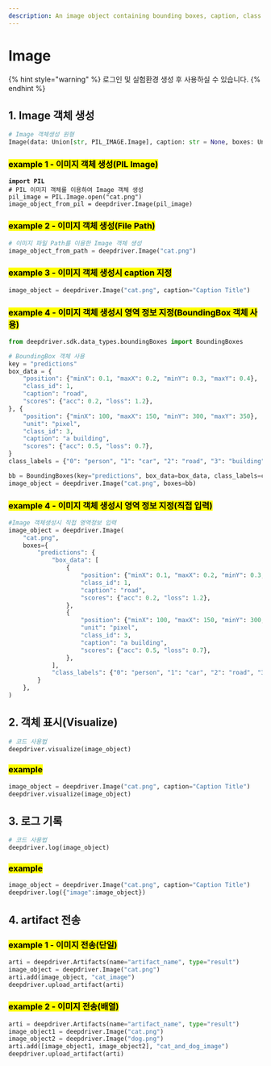 ```yaml
---
description: An image object containing bounding boxes, caption, class
---
```


# Image

{% hint style="warning" %}
로그인 및 실험환경 생성 후 사용하실 수 있습니다.
{% endhint %}

## 1. Image 객체 생성

```python
# Image 객체생성 원형
Image(data: Union[str, PIL_IMAGE.Image], caption: str = None, boxes: Union[Dict[str, BoundingBoxes], Dict[str, dict]] = None)
```

### <mark style="background-color:yellow;">example 1 - 이미지 객체 생성(PIL Image)</mark>

<pre class="language-python"><code class="lang-python"><strong>import PIL
</strong># PIL 이미지 객체를 이용하여 Image 객체 생성
pil_image = PIL.Image.open("cat.png")
image_object_from_pil = deepdriver.Image(pil_image)
</code></pre>

### <mark style="background-color:yellow;">example 2 - 이미지 객체 생성(File Path)</mark>

```python
# 이미지 파일 Path를 이용한 Image 객체 생성
image_object_from_path = deepdriver.Image("cat.png")
```

### <mark style="background-color:yellow;">example 3 - 이미지 객체 생성시 caption 지정</mark>

```python
image_object = deepdriver.Image("cat.png", caption="Caption Title")
```

### <mark style="background-color:yellow;">example 4 - 이미지 객체 생성시 영역 정보 지정(BoundingBox 객체 사용)</mark>

```python
from deepdriver.sdk.data_types.boundingBoxes import BoundingBoxes

# BoundingBox 객체 사용
key = "predictions"
box_data = {
    "position": {"minX": 0.1, "maxX": 0.2, "minY": 0.3, "maxY": 0.4},
    "class_id": 1,
    "caption": "road",
    "scores": {"acc": 0.2, "loss": 1.2},
}, {
    "position": {"minX": 100, "maxX": 150, "minY": 300, "maxY": 350},
    "unit": "pixel",
    "class_id": 3,
    "caption": "a building",
    "scores": {"acc": 0.5, "loss": 0.7},
}
class_labels = {"0": "person", "1": "car", "2": "road", "3": "building"}

bb = BoundingBoxes(key="predictions", box_data=box_data, class_labels=class_labels)
image_object = deepdriver.Image("cat.png", boxes=bb)
```

### <mark style="background-color:yellow;">example 4 - 이미지 객체 생성시 영역 정보 지정(직접 입력)</mark>

```python
#Image 객체생성시 직접 영역정보 입력
image_object = deepdriver.Image(
    "cat.png",
    boxes={
        "predictions": {
            "box_data": [
                {
                    "position": {"minX": 0.1, "maxX": 0.2, "minY": 0.3, "maxY": 0.4},
                    "class_id": 1,
                    "caption": "road",
                    "scores": {"acc": 0.2, "loss": 1.2},
                },
                {
                    "position": {"minX": 100, "maxX": 150, "minY": 300, "maxY": 350},
                    "unit": "pixel",
                    "class_id": 3,
                    "caption": "a building",
                    "scores": {"acc": 0.5, "loss": 0.7},
                },
            ],
            "class_labels": {"0": "person", "1": "car", "2": "road", "3": "building"},
        }
    },
)
```

## 2. 객체 표시(Visualize)

```python
# 코드 사용법
deepdriver.visualize(image_object)
```

### <mark style="background-color:yellow;">example</mark>

```python
image_object = deepdriver.Image("cat.png", caption="Caption Title")
deepdriver.visualize(image_object)
```

## 3. 로그 기록

```python
# 코드 사용법
deepdriver.log(image_object)
```

### <mark style="background-color:yellow;">example</mark>

```python
image_object = deepdriver.Image("cat.png", caption="Caption Title")
deepdriver.log({"image":image_object})
```

## 4. artifact 전송

### <mark style="background-color:yellow;">example 1 - 이미지 전송(단일)</mark>&#x20;



```python
arti = deepdriver.Artifacts(name="artifact_name", type="result")
image_object = deepdriver.Image("cat.png")
arti.add(image_object, "cat_image")
deepdriver.upload_artifact(arti)
```

### <mark style="background-color:yellow;">example 2 - 이미지 전송(배열)</mark>&#x20;

```python
arti = deepdriver.Artifacts(name="artifact_name", type="result")
image_object1 = deepdriver.Image("cat.png")
image_object2 = deepdriver.Image("dog.png")
arti.add([image_object1, image_object2], "cat_and_dog_image")
deepdriver.upload_artifact(arti)
```

